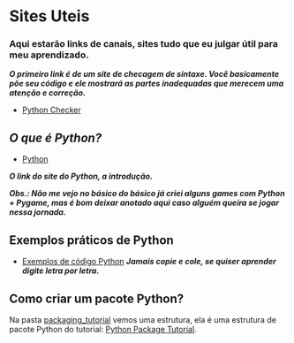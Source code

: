 # Sites Uteis

### Aqui estarão links de canais, sites tudo que eu julgar útil para meu aprendizado.

***O primeiro link é de um site de checagem de sintaxe. Você basicamente põe seu código e ele mostrará as partes inadequadas que merecem uma atenção e correção.***
    
- <a href="https://www.pythonchecker.com/">Python Checker</a>

## ***O que é Python?***

- <a href="https://wiki.python.org/moin/BeginnersGuide">Python</a>


***O link do site do Python, a introdução.***

***Obs.: Não me vejo no básico do básico já criei alguns games com Python + Pygame, mas é bom deixar anotado aqui caso alguém queira se jogar nessa jornada.***

## Exemplos práticos de Python

- <a href="https://wiki.python.org/moin/SimplePrograms">Exemplos de código Python</a>
***Jamais copie e cole, se quiser aprender digite letra por letra.***

## Como criar um pacote Python?

Na pasta [packaging_tutorial](../outros_testes/packaging_tutorial) vemos uma estrutura, ela é uma estrutura de pacote Python do tutorial: [Python Package Tutorial](https://packaging.python.org/en/latest/tutorials/packaging-projects/).

